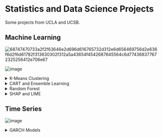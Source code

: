 # Statistics and Data Science Projects

Some projects from UCLA and UCSB.

## Machine Learning


![68747470733a2f2f63646e2d696d616765732d312e6d656469756d2e636f6d2f6d61782f313630302f312a5a43654f4542687645564c6d774368377672325256412e706e67](https://github.com/user-attachments/assets/862dd4e0-0abb-4bd2-bd35-793c421e6ca3)
  
![image](https://github.com/user-attachments/assets/60b58690-3c37-4cdc-8fc1-6de7d2f4716f)

<details>
<summary>K-Means Clustering</summary>
<br>

![image](https://github.com/user-attachments/assets/de83aac1-a121-4423-93a4-18579cbfddb4)

![image](https://github.com/user-attachments/assets/38c91b7d-24ec-40bd-9401-886ee3405259)

**Manually:**
```
# Euclidean Distance Calculator
def dist(a, b, ax=1):
    return np.linalg.norm(a - b, axis=ax)
k = 3 # Number of clusters
C_x = np.random.randint(0, np.max(X)-20, size=k) # random centroids
C_y = np.random.randint(0, np.max(X)-20, size=k) # random centroids
C = np.array(list(zip(C_x, C_y)), dtype=np.float32) # sample data

C_old = np.zeros(C.shape) # store the value of centroids when it updates
clusters = np.zeros(len(X)) # creates Cluster Lables(0, 1, 2)
# Error func. - Distance between new centroids and old centroids
error = dist(C, C_old, None)
while error != 0: # Loop will run till the error becomes zero
    for i in range(len(X)): # Assigning each value to its closest cluster
        distances = dist(X[i], C)
        cluster = np.argmin(distances)
        clusters[i] = cluster
    C_old = deepcopy(C) # Storing the old centroid values
    # Finding the new centroids by taking the average value
    for i in range(k):
        points = [X[j] for j in range(len(X)) if clusters[j] == i]
        C[i] = np.mean(points, axis=0)
    error = dist(C, C_old, None)
```

</details>

<details>
<summary>CART and Ensemble Learning</summary>
<br>

**Classification And Regression Tree (CART)**

![image](https://github.com/user-attachments/assets/6488344f-8027-4559-9033-7514d3714d89)


**Limitations of CARTs:**

![image](https://github.com/user-attachments/assets/1a027e3e-6e19-4c0c-b4f8-0e5b9a5d74bb)
![image](https://github.com/user-attachments/assets/fa891e83-d007-4516-9696-b03bc32e014e)

**Ensemble Learning:**

* **Bagging:** Bootstrap Aggregation.
  * Base estimator: Decision Tree, Logistic Regression, Neural Net, ...
  * Each estimator is trained on a distinct bootstrap sample of the training set

![image](https://github.com/user-attachments/assets/a348f332-7224-4ce3-8d1a-27f6ae00f35a)

* **Boosting:** several models are trained sequentially with each model learning from the errors of its predecessors
  * AdaBoost and Gradient Boosting

</details>

<details>
<summary>Random Forest</summary>
<br>
  
![image](https://github.com/user-attachments/assets/c86b06bf-da91-4fd5-a5e3-11c0fb6bde2e)

```
from sklearn.ensemble import RandomForestRegressor
from sklearn.model_selection import RandomizedSearchCV
from scipy.stats import randint
param_dist = {
    'n_estimators': randint(100, 1000),
    'max_depth': randint(1, 20),
    'min_samples_split': randint(2, 20),
    'min_samples_leaf': randint(1, 20),
    'max_features': ['auto', 'sqrt', 'log2', None],
    'criterion': ['absolute_error', 'poisson', 'friedman_mse', 'squared_error'],
    'bootstrap': [True, False]
}
random_search = RandomizedSearchCV(
    RandomForestRegressor(),
    param_distributions=param_dist,
    n_iter=100,
    cv=5,
    verbose=1,
    random_state=42,
    n_jobs=-1
)
random_search.fit(train_X, train_y)
print("Best hyperparameters found: ", random_search.best_params_)

from sklearn.ensemble import RandomForestRegressor
rf = RandomForestRegressor(n_estimators=100, max_depth=20,
                                      min_samples_leaf=10,
                                      min_samples_split=5, random_state=42)
rf.fit(train_X,train_y)

from sklearn.metrics import mean_squared_error as MSE
y_pred = rf.predict(test_X)
y_pred_train=rf.predict(train_X)
# Evaluate the test set RMSE
rmse_test = MSE(test_y, y_pred)**(1/2)
rmse_train = MSE(train_y, y_pred_train)**(1/2)
# Print the test set RMSE
print('Test set RMSE of rf: {:.3f}'.format(rmse_test))
print('Train set RMSE of rf: {:.3f}'.format(rmse_train))

from sklearn.model_selection import cross_val_score
# Compute the array containing the 10-folds CV MSEs
MSE_CV_scores = - cross_val_score(rf, train_X, train_y, cv=10, 
                                  scoring='neg_mean_squared_error', 
                                  n_jobs=-1) 
# Compute the 10-folds CV RMSE
RMSE_CV = (MSE_CV_scores.mean())**(1/2)
# Print RMSE_CV
print('CV RMSE: {:.2f}'.format(RMSE_CV))

y_pred_rf = rf.predict(test_X)
rmse_rf = np.sqrt(mean_squared_error(test_y, y_pred_rf))
print('RMSE (Random Forest): ', rmse_rf)
```

</details>


<details>
<summary>SHAP and LIME</summary>
<br>
  
https://medium.com/cmotions/opening-the-black-box-of-machine-learning-models-shap-vs-lime-for-model-explanation-d7bf545ce15f
  
**SHAP: SHapley Additive exPlanations**

This method aims to explain the prediction of an instance/observation by computing the contribution of each feature to the prediction. Uses game theory to explain a model by considering each feature as a player. SHAP values are relative to the average predicted value of the sample.

https://shap.readthedocs.io/en/latest/example_notebooks/api_examples/plots/bar.html

**LIME: Local Interpretable Model-Agnostic Explanations**

Approximates a complex model and transfers it to a local interpretable model. LIME generates a perturbed dataset to fit an explainable model.

https://marcotcr.github.io/lime/tutorials/Tutorial%20-%20continuous%20and%20categorical%20features.html


**Comparison**

![image](https://github.com/user-attachments/assets/02449983-b8c3-4296-a71f-d0209d1dbf34)

![image](https://github.com/user-attachments/assets/27a67997-93ad-481c-bf12-28ed5d33036a)


</details>



## Time Series

![image](https://github.com/user-attachments/assets/56b8612c-711f-4224-a9db-847996f5e3c4)


<details>
<summary>GARCH Models</summary>
<br>
  
![image](https://github.com/user-attachments/assets/4b9d4d2b-03bc-4685-b410-057a1c47f95c)

</details>



